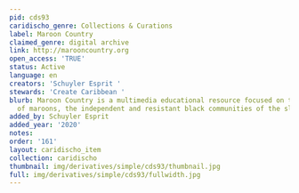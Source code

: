```yaml
---
pid: cds93
caridischo_genre: Collections & Curations
label: Maroon Country
claimed_genre: digital archive
link: http://marooncountry.org
open_access: 'TRUE'
status: Active
language: en
creators: 'Schuyler Esprit '
stewards: 'Create Caribbean '
blurb: Maroon Country is a multimedia educational resource focused on the history
  of maroons, the independent and resistant black communities of the slavery-era Caribbean.
added_by: Schuyler Esprit
added_year: '2020'
notes: 
order: '161'
layout: caridischo_item
collection: caridischo
thumbnail: img/derivatives/simple/cds93/thumbnail.jpg
full: img/derivatives/simple/cds93/fullwidth.jpg
---
```

